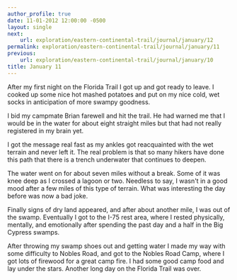 ```yaml
---
author_profile: true
date: 11-01-2012 12:00:00 -0500
layout: single
next:
    url: exploration/eastern-continental-trail/journal/january/12
permalink: exploration/eastern-continental-trail/journal/january/11
previous:
    url: exploration/eastern-continental-trail/journal/january/10
title: January 11
---
```

After my first night on the Florida Trail I got up and got ready to leave. I cooked up some nice hot mashed potatoes and put on my nice cold, wet socks in anticipation of more swampy goodness.

I bid my campmate Brian farewell and hit the trail. He had warned me that I would be in the water for about eight straight miles but that had not really registered in my brain yet.

I got the message real fast as my ankles got reacquainted with the wet terrain and never left it. The real problem is that so many hikers have done this path that there is a trench underwater that continues to deepen.

The water went on for about seven miles without a break. Some of it was knee deep as I crossed a lagoon or two. Needless to say, I wasn't in a good mood after a few miles of this type of terrain. What was interesting the day before was now a bad joke.

Finally signs of dry land appeared, and after about another mile, I was out of the swamp. Eventually I got to the I-75 rest area, where I rested physically, mentally, and emotionally after spending the past day and a half in the Big Cypress swamps.

After throwing my swamp shoes out and getting water I made my way with some difficulty to Nobles Road, and got to the Nobles Road Camp, where I got lots of firewood for a great camp fire. I had some good camp food and lay under the stars. Another long day on the Florida Trail was over.